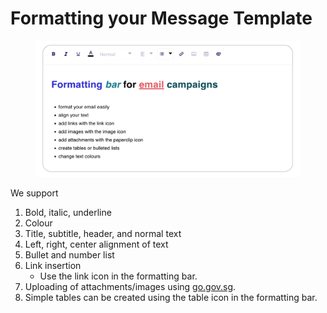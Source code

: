 # Formatting your Message Template

<figure><img src="../../../.gitbook/assets/Screenshot 2023-06-06 at 7.09.21 PM.png" alt=""><figcaption></figcaption></figure>

We support

1. Bold, italic, underline
2. Colour
3. Title, subtitle, header, and normal text
4. Left, right, center alignment of text
5. Bullet and number list
6. Link insertion
   * Use the link icon in the formatting bar.
7. Uploading of attachments/images using [go.gov.sg](https://go.gov.sg).
8. Simple tables can be created using the table icon in the formatting bar.
